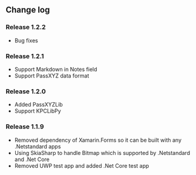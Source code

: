 ## Change log

### Release 1.2.2
 - Bug fixes

### Release 1.2.1
 - Support Markdown in Notes field
 - Support PassXYZ data format

### Release 1.2.0
 - Added PassXYZLib
 - Support KPCLibPy

### Release 1.1.9
 - Removed dependency of Xamarin.Forms so it can be built with any .Netstandard apps
 - Using SkiaSharp to handle Bitmap which is supported by .Netstandard and .Net Core
 - Removed UWP test app and added .Net Core test app